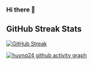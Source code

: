 ### Hi there 👋

## GitHub Streak Stats
[![GitHub Streak](https://streak-stats.demolab.com?user=huynq24&theme=merko)](https://git.io/streak-stats)

[![huynq24 github activity graph](https://github-readme-activity-graph.vercel.app/graph?username=huynq24&theme=merko)](https://github.com/ashutosh00710/github-readme-activity-graph)
<!--
**huynq24/huynq24** is a ✨ _special_ ✨ repository because its `README.md` (this file) appears on your GitHub profile.

Here are some ideas to get you started:

- 🔭 I’m currently working on ...
- 🌱 I’m currently learning ...
- 👯 I’m looking to collaborate on ...
- 🤔 I’m looking for help with ...
- 💬 Ask me about ...
- 📫 How to reach me: ...
- 😄 Pronouns: ...
- ⚡ Fun fact: ...
-->
